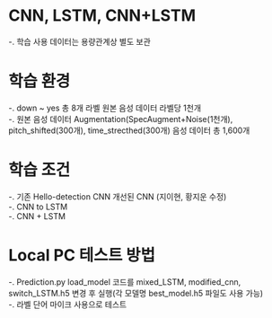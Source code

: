 # CNN, LSTM, CNN+LSTM
-. 학습 사용 데이터는 용량관계상 별도 보관  

# 학습 환경
-. down ~ yes 총 8개 라벨 원본 음성 데이터 라벨당 1천개</br>
-. 원본 음성 데이터 Augmentation(SpecAugment+Noise(1천개), pitch_shifted(300개), time_strecthed(300개) 음성 데이터 총 1,600개  

# 학습 조건
-. 기존 Hello-detection CNN 개선된 CNN (지이현, 황지운 수정)</br>
-. CNN to LSTM</br>
-. CNN + LSTM 

# Local PC 테스트 방법
-. Prediction.py load_model 코드를 mixed_LSTM, modified_cnn, switch_LSTM.h5 변경 후 실행(각 모델명 best_model.h5 파일도 사용 가능)</br>
-. 라벨 단어 마이크 사용으로 테스트
